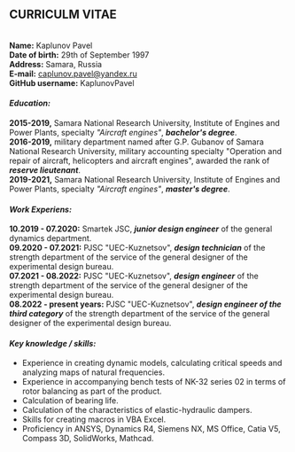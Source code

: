## **CURRICULM VITAE**
\
**Name:** Kaplunov Pavel\
**Date of birth:** 29th of September 1997\
**Address:** Samara, Russia\
**E-mail:** caplunov.pavel@yandex.ru\
**GitHub username:** KaplunovPavel

#### ***Education:***
**2015-2019,** Samara National Research University, Institute of Engines and Power Plants, specialty *"Aircraft engines"*, ***bachelor's degree***.\
**2016-2019,** military department named after G.P. Gubanov of Samara National Research University, military accounting specialty "Operation and repair of aircraft, helicopters and aircraft engines", awarded the rank of ***reserve lieutenant***.\
**2019-2021,** Samara National Research University, Institute of Engines and Power Plants, specialty *"Aircraft engines"*, ***master's degree***.

#### ***Work Experiens:***
**10.2019 - 07.2020:** Smartek JSC, ***junior design engineer*** of the general dynamics department.\
**09.2020 - 07.2021:** PJSC "UEC-Kuznetsov", ***design technician*** of the strength department of the service of the general designer of the experimental design bureau.\
**07.2021 - 08.2022:** PJSC "UEC-Kuznetsov", ***design engineer*** of the strength department of the service of the general designer of the experimental design bureau.\
**08.2022 - present years:** PJSC "UEC-Kuznetsov", ***design engineer of the third category*** of the strength department of the service of the general designer of the experimental design bureau.
#### ***Key knowledge / skills:***
* Experience in creating dynamic models, calculating critical speeds and analyzing maps of natural frequencies.
* Experience in accompanying bench tests of NK-32 series 02 in terms of rotor balancing as part of the product.
* Calculation of bearing life.
* Calculation of the characteristics of elastic-hydraulic dampers.
* Skills for creating macros in VBA Excel.
* Proficiency in ANSYS, Dynamics R4, Siemens NX, MS Office, Catia V5, Compass 3D, SolidWorks, Mathcad.